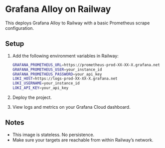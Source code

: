 # Grafana Alloy on Railway

This deploys Grafana Alloy to Railway with a basic Prometheus scrape configuration.

## Setup

1. Add the following environment variables in Railway:

   ```sh
   GRAFANA_PROMETHEUS_URL=https://prometheus-prod-XX-XX-X.grafana.net
   GRAFANA_PROMETHEUS_USER=your_instance_id
   GRAFANA_PROMETHEUS_PASSWORD=your_api_key
   LOKI_HOST=https://logs-prod-XX-XX-X.grafana.net
   LOKI_USERNAME=your_instance_id
   LOKI_API_KEY=your_api_key
   ```

2. Deploy the project.

3. View logs and metrics on your Grafana Cloud dashboard.

## Notes

- This image is stateless. No persistence.
- Make sure your targets are reachable from within Railway’s network.
